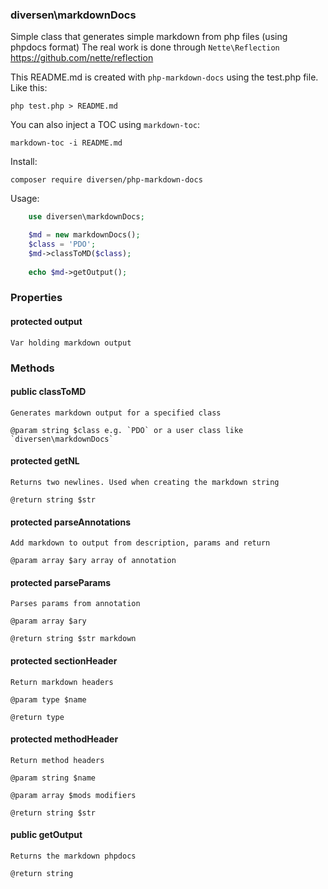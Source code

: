 ### diversen\markdownDocs

Simple class that generates simple markdown from php files (using phpdocs format)
The real work is done through `Nette\Reflection` https://github.com/nette/reflection

This README.md is created with `php-markdown-docs` using the test.php file. Like this:

    php test.php > README.md

You can also inject a TOC using `markdown-toc`: 
    
    markdown-toc -i README.md 

Install:

    composer require diversen/php-markdown-docs

Usage: 
~~~php
    use diversen\markdownDocs;

    $md = new markdownDocs();
    $class = 'PDO';
    $md->classToMD($class);
     
    echo $md->getOutput();
~~~

<!-- toc -->

### Properties

#### protected output 

    Var holding markdown output

### Methods

#### public classToMD 

    Generates markdown output for a specified class

    @param string $class e.g. `PDO` or a user class like `diversen\markdownDocs`

#### protected getNL 

    Returns two newlines. Used when creating the markdown string

    @return string $str

#### protected parseAnnotations 

    Add markdown to output from description, params and return

    @param array $ary array of annotation

#### protected parseParams 

    Parses params from annotation

    @param array $ary

    @return string $str markdown

#### protected sectionHeader 

    Return markdown headers

    @param type $name

    @return type

#### protected methodHeader 

    Return method headers

    @param string $name

    @param array $mods modifiers

    @return string $str

#### public getOutput 

    Returns the markdown phpdocs

    @return string

